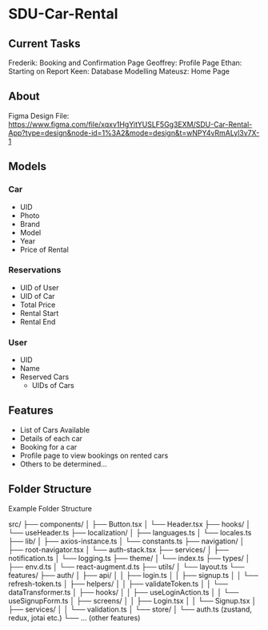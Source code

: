 # SDU-Car-Rental

## Current Tasks
Frederik: Booking and Confirmation Page
Geoffrey: Profile Page
Ethan: Starting on Report
Keen: Database Modelling
Mateusz: Home Page

## About
Figma Design File: https://www.figma.com/file/xqxv1HgYitYUSLF5Gg3EXM/SDU-Car-Rental-App?type=design&node-id=1%3A2&mode=design&t=wNPY4vRmALyl3v7X-1

## Models
### Car
- UID
- Photo
- Brand
- Model
- Year
- Price of Rental

### Reservations
- UID of User
- UID of Car
- Total Price
- Rental Start
- Rental End

### User
- UID
- Name
- Reserved Cars
  - UIDs of Cars

## Features
- List of Cars Available
- Details of each car
- Booking for a car
- Profile page to view bookings on rented cars
- Others to be determined...

## Folder Structure
Example Folder Structure

src/
├── components/
│   ├── Button.tsx
│   └── Header.tsx
├── hooks/
│   └── useHeader.ts
├── localization/
│   ├── languages.ts
│   └── locales.ts
├── lib/
│   ├── axios-instance.ts
│   └── constants.ts
├── navigation/
│   ├── root-navigator.tsx
│   └── auth-stack.tsx
├── services/
│   ├── notification.ts
│   └── logging.ts
├── theme/
│   └── index.ts
├── types/
│   ├── env.d.ts
│   └── react-augment.d.ts
├── utils/
│   └── layout.ts
└── features/
    ├── auth/
    │   ├── api/
    │   │   ├── login.ts
    │   │   ├── signup.ts
    │   │   └── refresh-token.ts
    │   ├── helpers/
    │   │   ├── validateToken.ts
    │   │   └── dataTransformer.ts
    │   ├── hooks/
    │   │   ├── useLoginAction.ts
    │   │   └── useSignupForm.ts
    │   ├── screens/
    │   │   ├── Login.tsx
    │   │   └── Signup.tsx
    │   ├── services/
    │   │   └── validation.ts
    │   └── store/
    │       └── auth.ts (zustand, redux, jotai etc.)
    └── ... (other features)

